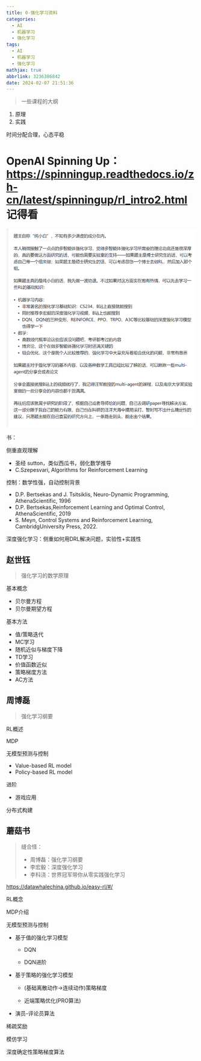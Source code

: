 ```yaml
---
title: 0-强化学习资料
categories:
  - AI
  - 机器学习
  - 强化学习
tags:
  - AI
  - 机器学习
  - 强化学习
mathjax: true
abbrlink: 3236386842
date: 2024-02-07 21:51:36
---
```


> 一些课程的大纲

1. 原理
2. 实践

时间分配合理，心态平稳

<!--more-->



# **OpenAI Spinning Up： https://spinningup.readthedocs.io/zh-cn/latest/spinningup/rl_intro2.html** 记得看

![image-20240507233945829](0-强化学习资料/image-20240507233945829.png)



书：

侧重直观理解

- 圣经 sutton，类似西瓜书，弱化数学推导
- C.Szepesvari, Algorithms for Reinforcement Learning

控制：数学性强，自动控制背景

- D.P. Bertsekas and J. Tsitsiklis, Neuro-Dynamic Programming, AthenaScientific, 1996
- D.P. Bertsekas,Reinforcement Learning and Optimal Control, AthenaScientific, 2019
- S. Meyn, Control Systems and Reinforcement Learning, CambridgUniversity Press, 2022.

深度强化学习：侧重如何用DRL解决问题，实验性+实践性

## 赵世钰

> 强化学习的数学原理

基本概念

- 贝尔曼方程
- 贝尔曼期望方程

基本方法

- 值/策略迭代
- MC学习
- 随机近似与梯度下降
- TD学习
- 价值函数近似
- 策略梯度方法
- AC方法

## 周博磊

> 强化学习纲要

RL概述

MDP

无模型预测与控制

- Value-based RL model
- Policy-based RL model

进阶

- 游戏应用

分布式构建

## 蘑菇书

> 缝合怪：
>
> - 周博磊：强化学习纲要
> - 李宏毅：深度强化学习
> - 李科浇：世界冠军带你从零实践强化学习

https://datawhalechina.github.io/easy-rl/#/

RL概念

MDP介绍

无模型预测与控制

- 基于值的强化学习模型

  - DQN

  - DQN进阶

- 基于策略的强化学习模型

  - (基础离散动作->连续动作)策略梯度

  - 近端策略优化(PRO算法)

- 演员-评论员算法

稀疏奖励

模仿学习

深度确定性策略梯度算法









